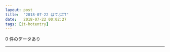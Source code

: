 ```yaml
---
layout: post
title:  "2018-07-22 はてぶIT"
date:   2018-07-22 00:02:27
tags: [it-hotentry]
---
```

0 件のデータあり

<hr>
